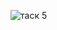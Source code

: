 ![таск 5](https://user-images.githubusercontent.com/90615021/175776170-6e53682c-7f83-48f4-8188-8fd396582ad4.jpg)
